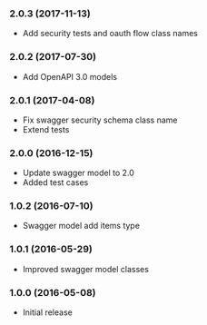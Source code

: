 
### 2.0.3 (2017-11-13)

* Add security tests and oauth flow class names

### 2.0.2 (2017-07-30)

* Add OpenAPI 3.0 models

### 2.0.1 (2017-04-08)

* Fix swagger security schema class name
* Extend tests

### 2.0.0 (2016-12-15)

* Update swagger model to 2.0
* Added test cases

### 1.0.2 (2016-07-10)

* Swagger model add items type

### 1.0.1 (2016-05-29)

* Improved swagger model classes

### 1.0.0 (2016-05-08)

* Initial release
